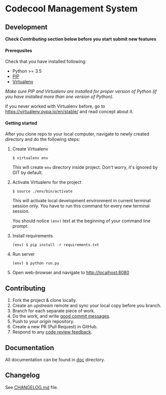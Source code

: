 # Codecool Management System

## Development

**Check _Contributing_ section below before you start submit new features**

#### Prerequsites

Check that you have installed following:

* Python >= 3.5
* [PIP](https://pypi.python.org/pypi)
* [Virtualenv](https://virtualenv.pypa.io/en/stable/)

_Make sure PIP and Virtualenv are installed for proper version of Python
(if you have installed more than one version of Python)._

If you never worked with Virtualenv before, go to
https://virtualenv.pypa.io/en/stable/ and read concept about it.

#### Getting started

After you clone repo to your local computer, navigate to newly created
directory and do the following steps:

1. Create Virtualenv

   ```
   $ virtualenv env
   ```

   This will create `env` directory inside project. Don't worry,
   it's ignored by GIT by default.

2. Activate Virtualenv for the project

   ```
   $ source ./env/bin/activate
   ```

   This will activate local development environment in current terminal
   session only. You have to run this command for every new terminal session.

   You should notice `(env)` text at the beginning of your command line prompt.

3. Install requirements
   ```
   (env) $ pip install -r requirements.txt
   ```

4. Run server

   ```
   (env) $ python run.py
   ```

4. Open web-browser and navigate to [http://localhost:8080](http://localhost:8080)

## Contributing

1. Fork the project & clone locally.
2. Create an _upstream_ remote and sync your local copy before you branch.
3. Branch for each separate piece of work.
4. Do the work, and write [good commit messages](https://blogs.gnome.org/danni/2011/10/25/a-guide-to-writing-git-commit-messages/).
5. Push to your _origin_ repository.
6. Create a new PR (Pull Request) in GitHub.
7. Respond to any [code review feedback](https://lornajane.net/posts/2015/code-reviews-before-you-even-run-the-code).

## Documentation

All documentation can be found in [doc](doc/README.md) directory.

## Changelog

See [CHANGELOG.md](CHANGELOG.md) file.